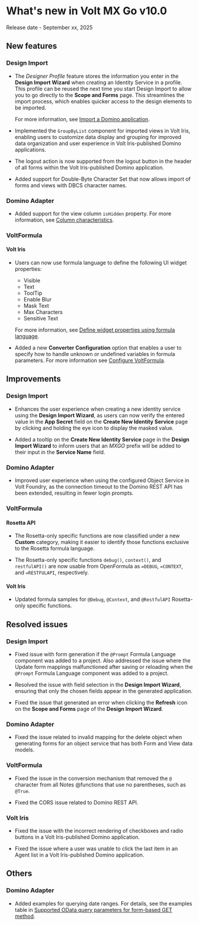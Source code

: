 # What's new in Volt MX Go v10.0

Release date - September xx, 2025

## New features

### Design Import  

- The *Designer Profile* feature stores the information you enter in the **Design Import Wizard** when creating an Identity Service in a profile. This profile can be reused the next time you start Design Import to allow you to go directly to the **Scope and Forms** page. This streamlines the import process, which enables quicker access to the design elements to be imported.

    For more information, see [Import a Domino application](../howto/designimport/diimport.md).

- Implemented the `GroupByList` component for imported views in Volt Iris, enabling users to customize data display and grouping for improved data organization and user experience in Volt Iris-published Domino applications.

- The logout action is now supported from the logout button in the header of all forms within the Volt Iris-published Domino application.  

- Added support for Double-Byte Character Set that now allows import of forms and views with DBCS character names.

### Domino Adapter

- Added support for the view column `isHidden` property. For more information, see [Column characteristics](../topicguides/adapter/datamodel.md#column-characteristics).

### VoltFormula

#### Volt Iris

- Users can now use formula language to define the following UI widget properties:

    - Visible
    - Text
    - ToolTip
    - Enable Blur
    - Mask Text
    - Max Characters
    - Sensitive Text

    For more information, see [Define widget properties using formula language](../howto/voltformula/widgetprop.md).

- Added a new **Converter Configuration** option that enables a user to specify how to handle unknown or undefined variables in formula parameters. For more information see [Configure VoltFormula](../howto/voltformula/configrosetta.md).

## Improvements

### Design Import

- Enhances the user experience when creating a new identity service using the **Design Import Wizard**, as users can now verify the entered value in the **App Secret** field on the **Create New Identity Service** page by clicking and holding the eye icon to display the masked value.

- Added a tooltip on the **Create New Identity Service** page in the **Design Import Wizard** to inform users that an *MXGO* prefix will be added to their input in the **Service Name** field.

### Domino Adapter

- Improved user experience when using the configured Object Service in Volt Foundry, as the connection timeout to the Domino REST API has been extended, resulting in fewer login prompts.

### VoltFormula

#### Rosetta API

- The Rosetta-only specific functions are now classified under a new **Custom** category, making it easier to identify those functions exclusive to the Rosetta formula language.

- The Rosetta-only specific functions `debug()`, `context()`, and `restfulAPI()` are now usable from OpenFormula as `=DEBUG`, `=CONTEXT`, and `=RESTFULAPI`, respectively.

#### Volt Iris

- Updated formula samples for `@Debug`, `@Context`, and `@RestfulAPI` Rosetta-only specific functions.

## Resolved issues

### Design Import

- Fixed issue with form generation if the `@Prompt` Formula Language component was added to a project. Also addressed the issue where the Update form mappings malfunctioned after saving or reloading when the `@Prompt` Formula Language component was added to a project.

- Resolved the issue with field selection in the **Design Import Wizard**, ensuring that only the chosen fields appear in the generated application.

- Fixed the issue that generated an error when clicking the **Refresh** icon on the **Scope and Forms** page of the **Design Import Wizard**. 

### Domino Adapter

- Fixed the issue related to invalid mapping for the delete object when generating forms for an object service that has both Form and View data models.

### VoltFormula

- Fixed the issue in the conversion mechanism that removed the `@` character from all Notes @functions that use no parentheses, such as `@True`.

- Fixed the CORS issue related to Domino REST API.

### Volt Iris

- Fixed the issue with the incorrect rendering of checkboxes and radio buttons in a Volt Iris-published Domino application.

- Fixed the issue where a user was unable to click the last item in an Agent list in a Volt Iris-published Domino application.

## Others

### Domino Adapter

- Added examples for querying date ranges. For details, see the examples table in [Supported OData query parameters for form-based GET method](../topicguides/adapter/method.md#supported-odata-query-parameters-for-form-based-get-method).
